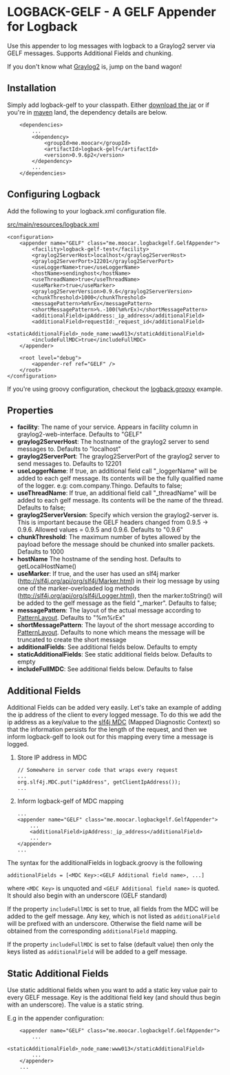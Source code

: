 LOGBACK-GELF - A GELF Appender for Logback
==========================================

Use this appender to log messages with logback to a Graylog2 server via GELF messages. Supports Additional Fields and chunking.

If you don't know what [Graylog2](http://graylog2.org) is, jump on the band wagon!

Installation
-----------------------------------

Simply add logback-gelf to your classpath. Either
[download the jar](https://github.com/Moocar/logback-gelf/downloads)
or if you're in [maven](http://mvnrepository.com/artifact/me.moocar/logback-gelf) land, the dependency details are below.

        <dependencies>
            ...
            <dependency>
                <groupId>me.moocar</groupId>
                <artifactId>logback-gelf</artifactId>
                <version>0.9.6p2</version>
            </dependency>
            ...
        </dependencies>

Configuring Logback
---------------------

Add the following to your logback.xml configuration file.

[src/main/resources/logback.xml](https://github.com/Moocar/logback-gelf/blob/master/src/test/resources/logback.xml)

    <configuration>
        <appender name="GELF" class="me.moocar.logbackgelf.GelfAppender">
            <facility>logback-gelf-test</facility>
            <graylog2ServerHost>localhost</graylog2ServerHost>
            <graylog2ServerPort>12201</graylog2ServerPort>
            <useLoggerName>true</useLoggerName>
            <hostName>sendinghost</hostName>
            <useThreadName>true</useThreadName>
            <useMarker>true</useMarker>
            <graylog2ServerVersion>0.9.6</graylog2ServerVersion>
            <chunkThreshold>1000</chunkThreshold>
            <messagePattern>%m%rEx</messagePattern>
            <shortMessagePattern>%.-100(%m%rEx)</shortMessagePattern>
            <additionalField>ipAddress:_ip_address</additionalField>
            <additionalField>requestId:_request_id</additionalField>
            <staticAdditionalField>_node_name:www013</staticAdditionalField>
            <includeFullMDC>true</includeFullMDC>
        </appender>

        <root level="debug">
            <appender-ref ref="GELF" />
        </root>
    </configuration>

If you're using groovy configuration, checkout the
[logback.groovy](https://github.com/Moocar/logback-gelf/blob/master/sample.logback.groovy) example.

Properties
----------

*   **facility**: The name of your service. Appears in facility column in graylog2-web-interface. Defaults to "GELF"
*   **graylog2ServerHost**: The hostname of the graylog2 server to send messages to. Defaults to "localhost"
*   **graylog2ServerPort**: The graylog2ServerPort of the graylog2 server to send messages to. Defaults to 12201
*   **useLoggerName**: If true, an additional field call "_loggerName" will be added to each gelf message. Its contents
will be the fully qualified name of the logger. e.g: com.company.Thingo. Defaults to false;
*   **useThreadName**: If true, an additional field call "_threadName" will be added to each gelf message. Its contents
will be the name of the thread. Defaults to false;
*   **graylog2ServerVersion**: Specify which version the graylog2-server is. This is important because the GELF headers
changed from 0.9.5 -> 0.9.6. Allowed values = 0.9.5 and 0.9.6. Defaults to "0.9.6"
*   **chunkThreshold**: The maximum number of bytes allowed by the payload before the message should be chunked into
smaller packets. Defaults to 1000
*   **hostName** The hostname of the sending host. Defaults to getLocalHostName()
*   **useMarker**: If true, and the user has used an slf4j marker (http://slf4j.org/api/org/slf4j/Marker.html) in their
log message by using one of the marker-overloaded log methods (http://slf4j.org/api/org/slf4j/Logger.html), then the
marker.toString() will be added to the gelf message as the field "_marker".  Defaults to false;
*   **messagePattern**: The layout of the actual message according to
[PatternLayout](http://logback.qos.ch/manual/layouts.html#conversionWord). Defaults to "%m%rEx"
*   **shortMessagePattern**: The layout of the short message according to
[PatternLayout](http://logback.qos.ch/manual/layouts.html#conversionWord). Defaults to none which means the message will
be truncated to create the short message
*   **additionalFields**: See additional fields below. Defaults to empty
*   **staticAdditionalFields**: See static additional fields below. Defaults to empty
*   **includeFullMDC**: See additional fields below. Defaults to false

Additional Fields
-----------------

Additional Fields can be added very easily. Let's take an example of adding the ip address of the client to every logged
message. To do this we add the ip address as a key/value to the [slf4j MDC](http://logback.qos.ch/manual/mdc.html)
(Mapped Diagnostic Context) so that the information persists for the length of the request, and then we inform
logback-gelf to look out for this mapping every time a message is logged.

1.  Store IP address in MDC

        // Somewhere in server code that wraps every request
        ...
        org.slf4j.MDC.put("ipAddress", getClientIpAddress());
        ...

2.  Inform logback-gelf of MDC mapping

        ...
        <appender name="GELF" class="me.moocar.logbackgelf.GelfAppender">
            ...
            <additionalField>ipAddress:_ip_address</additionalField>
            ...
        </appender>
        ...

The syntax for the additionalFields in logback.groovy is the following

    additionalFields = [<MDC Key>:<GELF Additional field name>, ...]

where `<MDC Key>` is unquoted and `<GELF Additional field name>` is quoted. It should also begin with an underscore (GELF standard)

If the property `includeFullMDC` is set to true, all fields from the MDC will be added to the gelf message. Any key, which is not
listed as `additionalField` will be prefixed with an underscore. Otherwise the field name will be obtained from the 
corresponding `additionalField` mapping.

If the property `includeFullMDC` is set to false (default value) then only the keys listed as `additionalField` will be 
added to a gelf message.

Static Additional Fields
-----------------

Use static additional fields when you want to add a static key value pair to every GELF message. Key is the additional
field key (and should thus begin with an underscore). The value is a static string.

E.g in the appender configuration:

        <appender name="GELF" class="me.moocar.logbackgelf.GelfAppender">
            ...
            <staticAdditionalField>_node_name:www013</staticAdditionalField>
            ...
        </appender>
        ...
